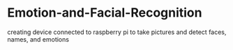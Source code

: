 # Emotion-and-Facial-Recognition
creating device connected to raspberry pi to take pictures and detect faces, names, and emotions
